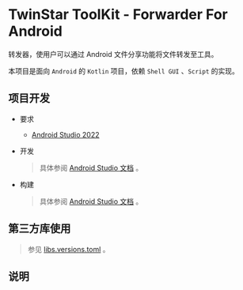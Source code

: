 # TwinStar ToolKit - Forwarder For Android

转发器，使用户可以通过 Android 文件分享功能将文件转发至工具。

本项目是面向 `Android` 的 `Kotlin` 项目，依赖 `Shell GUI` 、`Script` 的实现。

## 项目开发

* 要求
	
	* [Android Studio 2022](https://developer.android.com/studio/)

* 开发
	
	> 具体参阅 [Android Studio 文档](https://developer.android.com/studio/intro) 。

* 构建
	
	> 具体参阅 [Android Studio 文档](https://developer.android.com/studio/intro) 。

## 第三方库使用

> 参见 [libs.versions.toml](./gradle/libs.versions.toml) 。

## 说明
